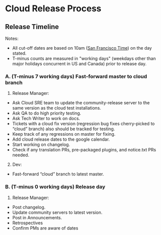 # Cloud Release Process

## Release Timeline

Notes:
- All cut-off dates are based on 10am ([San Francisco Time](http://everytimezone.com/)) on the day stated.
- T-minus counts are measured in "working days" (weekdays other than major holidays concurrent in US and Canada) prior to release day.

### A. (T-minus 7 working days) Fast-forward master to cloud branch

1. Release Manager:
 - Ask Cloud SRE team to update the community-release server to the same version as the cloud test installations.
 - Ask QA to do high priority testing.
 - Ask Tech Writer to work on docs.
 - Tickets with a cloud fix version (regression bug fixes cherry-picked to “cloud” branch) also should be tracked for testing.
 - Keep track of any regressions on master for fixing.
 - Add cloud release dates to the google calendar.
 - Start working on changelog.
 - Check if any translation PRs, pre-packaged plugins, and notice.txt PRs needed.
2. Dev:
 - Fast-forward “cloud” branch to latest master.
 
### B. (T-minus 0 working days) Release day

1. Release Manager:
 - Post changelog.
 - Update community servers to latest version.
 - Post in Announcements.
 - Retrospectives
 - Confirm PMs are aware of dates
